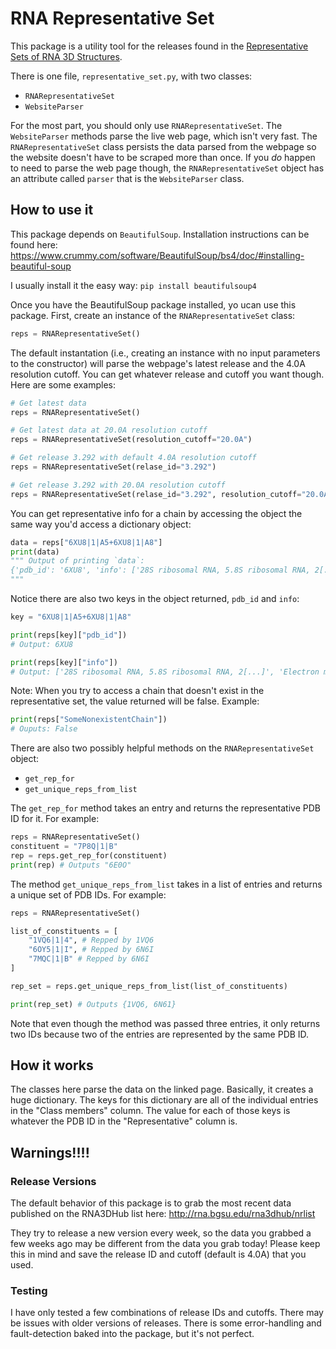 # RNA Representative Set

This package is a utility tool for the releases found in the [Representative Sets of RNA 3D Structures](http://rna.bgsu.edu/rna3dhub/nrlist).

There is one file, `representative_set.py`, with two classes:
* `RNARepresentativeSet`
* `WebsiteParser`

For the most part, you should only use `RNARepresentativeSet`. The `WebsiteParser` methods parse the live web page, which isn't very fast. The `RNARepresentativeSet` class persists the data parsed from the webpage so the website doesn't have to be scraped more than once. If you *do* happen to need to parse the web page though, the `RNARepresentativeSet` object has an attribute called `parser` that is the `WebsiteParser` class.

## How to use it

This package depends on `BeautifulSoup`. Installation instructions can be found here: https://www.crummy.com/software/BeautifulSoup/bs4/doc/#installing-beautiful-soup

I usually install it the easy way: `pip install beautifulsoup4`

Once you have the BeautifulSoup package installed, yo ucan use this package. First, create an instance of the `RNARepresentativeSet` class:
```python
reps = RNARepresentativeSet()
```

The default instantation (i.e., creating an instance with no input parameters to the constructor) will parse the webpage's latest release and the 4.0A resolution cutoff. You can get whatever release and cutoff you want though. Here are some examples:

```python
# Get latest data
reps = RNARepresentativeSet()

# Get latest data at 20.0A resolution cutoff
reps = RNARepresentativeSet(resolution_cutoff="20.0A")

# Get release 3.292 with default 4.0A resolution cutoff
reps = RNARepresentativeSet(relase_id="3.292")

# Get release 3.292 with 20.0A resolution cutoff
reps = RNARepresentativeSet(relase_id="3.292", resolution_cutoff="20.0A")
```

You can get representative info for a chain by accessing the object the same way you'd access a dictionary object:

```python
data = reps["6XU8|1|A5+6XU8|1|A8"]
print(data)
""" Output of printing `data`:
{'pdb_id': '6XU8', 'info': ['28S ribosomal RNA, 5.8S ribosomal RNA, 2[...]', 'Electron microscopy', 'Release Date: 2021-07-28', 'Standardized name:  LSU rRNA +  5.8S rRNA', 'Source: Eukarya', 'Rfam: RF02543 + RF00002']}
"""
```

Notice there are also two keys in the object returned, `pdb_id` and `info`:

```python
key = "6XU8|1|A5+6XU8|1|A8"

print(reps[key]["pdb_id"])
# Output: 6XU8

print(reps[key]["info"])
# Output: ['28S ribosomal RNA, 5.8S ribosomal RNA, 2[...]', 'Electron microscopy', 'Release Date: 2021-07-28', 'Standardized name:  LSU rRNA +  5.8S rRNA', 'Source: Eukarya', 'Rfam: RF02543 + RF00002']
```

Note: When you try to access a chain that doesn't exist in the representative set, the value returned will be false. Example:

```python
print(reps["SomeNonexistentChain"])
# Ouputs: False
```

There are also two possibly helpful methods on the `RNARepresentativeSet` object:
* `get_rep_for`
* `get_unique_reps_from_list`

The `get_rep_for` method takes an entry and returns the representative PDB ID for it. For example:

```python
reps = RNARepresentativeSet()
constituent = "7P8Q|1|B"
rep = reps.get_rep_for(constituent)
print(rep) # Outputs "6E0O"
```

The method `get_unique_reps_from_list` takes in a list of entries and returns a unique set of PDB IDs. For example:

```python
reps = RNARepresentativeSet()

list_of_constituents = [
    "1VQ6|1|4", # Repped by 1VQ6
    "6OY5|1|I", # Repped by 6N6I
    "7MQC|1|B" # Repped by 6N6I
]

rep_set = reps.get_unique_reps_from_list(list_of_constituents)

print(rep_set) # Outputs {1VQ6, 6N61}
```

Note that even though the method was passed three entries, it only returns two IDs because two of the entries are represented by the same PDB ID.

## How it works

The classes here parse the data on the linked page. Basically, it creates a huge dictionary. The keys for this dictionary are all of the individual entries in the "Class members" column. The value for each of those keys is whatever the PDB ID in the "Representative" column is.

## Warnings!!!!

### Release Versions

The default behavior of this package is to grab the most recent data published on the RNA3DHub list here: http://rna.bgsu.edu/rna3dhub/nrlist

They try to release a new version every week, so the data you grabbed a few weeks ago may be different from the data you grab today! Please keep this in mind and save the release ID and cutoff (default is 4.0A) that you used.

### Testing

I have only tested a few combinations of release IDs and cutoffs. There may be issues with older versions of releases. There is some error-handling and fault-detection baked into the package, but it's not perfect.
